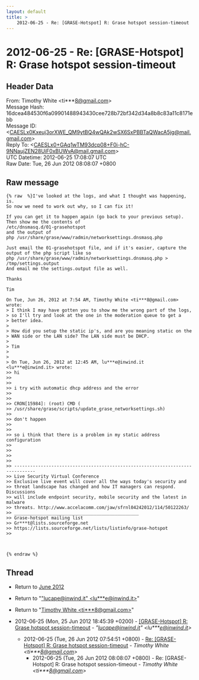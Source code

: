 ```yaml
---
layout: default
title: >
    2012-06-25 - Re: [GRASE-Hotspot] R: Grase hotspot session-timeout
---
```


# 2012-06-25 - Re: [GRASE-Hotspot] R: Grase hotspot session-timeout

## Header Data

From: Timothy White \<ti***8@gmail.com\><br>
Message Hash: 16dcea484530f6a09901488943430cee728b72bf342d34a8b8c83a11c8171ebb<br>
Message ID: \<CAESLx0Kxeuj3orXWE_QM9ytBQ4wQAk2wSX6SxPBBTaQWacA5jg@mail.gmail.com\><br>
Reply To: \<CAESLx0+GAq1wTM93dcp08+F0i-hC-9NNaujZEN28UiF0xBUWvA@mail.gmail.com\><br>
UTC Datetime: 2012-06-25 17:08:07 UTC<br>
Raw Date: Tue, 26 Jun 2012 08:08:07 +0800<br>

## Raw message

```
{% raw  %}I've looked at the logs, and what I thought was happening, is.
So now we need to work out why, so I can fix it!

If you can get it to happen again (go back to your previous setup).
Then show me the contents of
/etc/dnsmasq.d/01-grasehotspot
and the output of
php /usr/share/grase/www/radmin/networksettings.dnsmasq.php

Just email the 01-grasehotspot file, and if it's easier, capture the
output of the php script like so
php /usr/share/grase/www/radmin/networksettings.dnsmasq.php >
/tmp/settings.output
And email me the settings.output file as well.

Thanks

Tim

On Tue, Jun 26, 2012 at 7:54 AM, Timothy White <ti***8@gmail.com> wrote:
> I think I may have gotten you to show me the wrong part of the logs,
> so I'll try and look at the one in the moderation queue to get a
> better idea.
>
> How did you setup the static ip's, and are you meaning static on the
> WAN side or the LAN side? The LAN side must be DHCP.
>
> Tim
>
>
> On Tue, Jun 26, 2012 at 12:45 AM, lu***e@inwind.it <lu***e@inwind.it> wrote:
>> hi
>>
>>
>> i try with automatic dhcp address and the error
>>
>>
>> CRON[15984]: (root) CMD (
>> /usr/share/grase/scripts/update_grase_networksettings.sh)
>>
>> don't happen
>>
>>
>> so i think that there is a problem in my static address configuration
>>
>>
>>
>>
>> ------------------------------------------------------------------------------
>> Live Security Virtual Conference
>> Exclusive live event will cover all the ways today's security and
>> threat landscape has changed and how IT managers can respond. Discussions
>> will include endpoint security, mobile security and the latest in malware
>> threats. http://www.accelacomm.com/jaw/sfrnl04242012/114/50122263/
>> _______________________________________________
>> Grase-hotspot mailing list
>> Gr***t@lists.sourceforge.net
>> https://lists.sourceforge.net/lists/listinfo/grase-hotspot
>>



{% endraw %}
```

## Thread

+ Return to [June 2012](/archive/2012/06)

+ Return to "["lucape@inwind.it" <lu***e<span>@</span>inwind.it>](/authors/lu___e_at_inwind_it)"
+ Return to "[Timothy White <ti***8<span>@</span>gmail.com>](/authors/ti___8_at_gmail_com)"

+ 2012-06-25 (Mon, 25 Jun 2012 18:45:39 +0200) - [[GRASE-Hotspot] R: Grase hotspot session-timeout](/archive/2012/06/d55dc8c0cc17c7904e09631d7db4aa4441ca9fed8950d93774c0cb9c3d4486da) - _"lucape@inwind.it" \<lu***e@inwind.it\>_
  + 2012-06-25 (Tue, 26 Jun 2012 07:54:51 +0800) - [Re: [GRASE-Hotspot] R: Grase hotspot session-timeout](/archive/2012/06/33bd2949dda5ba0bef013d1f4bf8b37f67f6dc5084ada96c44fa26c0fc87a44a) - _Timothy White \<ti***8@gmail.com\>_
    + 2012-06-25 (Tue, 26 Jun 2012 08:08:07 +0800) - Re: [GRASE-Hotspot] R: Grase hotspot session-timeout - _Timothy White \<ti***8@gmail.com\>_

